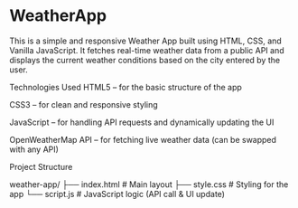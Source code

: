# WeatherApp
This is a simple and responsive Weather App built using HTML, CSS, and Vanilla JavaScript. It fetches real-time weather data from a public API and displays the current weather conditions based on the city entered by the user.

Technologies Used
HTML5 – for the basic structure of the app

CSS3 – for clean and responsive styling

JavaScript – for handling API requests and dynamically updating the UI

OpenWeatherMap API – for fetching live weather data (can be swapped with any API)

Project Structure

weather-app/
├── index.html      # Main layout
├── style.css       # Styling for the app
└── script.js       # JavaScript logic (API call & UI update)
